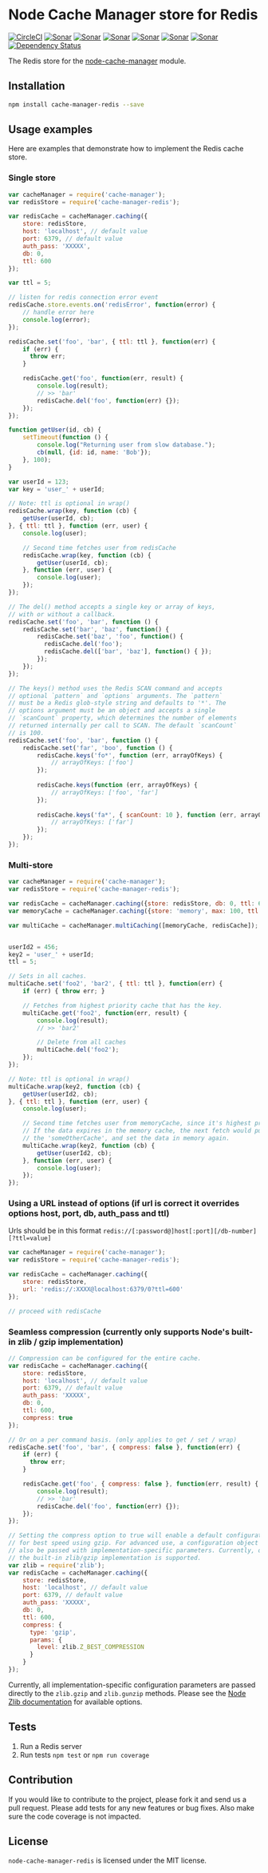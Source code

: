 Node Cache Manager store for Redis
==================================

[![CircleCI](https://circleci.com/gh/dial-once/node-cache-manager-redis.svg?style=shield)](https://circleci.com/gh/dial-once/node-cache-manager-redis)
[![Sonar](http://proxy.dialonce.net/sonar/api/badges/gate?key=node-cache-manager-redis)](http://sonar.dialonce.net/dashboard?id=node-cache-manager-redis)
[![Sonar](http://proxy.dialonce.net/sonar/api/badges/measure?key=node-cache-manager-redis&metric=ncloc)](http://sonar.dialonce.net/dashboard?id=node-cache-manager-redis)
[![Sonar](http://proxy.dialonce.net/sonar/api/badges/measure?key=node-cache-manager-redis&metric=coverage)](http://sonar.dialonce.net/dashboard?id=node-cache-manager-redis)
[![Sonar](http://proxy.dialonce.net/sonar/api/badges/measure?key=node-cache-manager-redis&metric=code_smells)](http://proxy.dialonce.net/sonar/api/badges/measure?key=node-cache-manager-redis&metric=coverage)
[![Sonar](http://proxy.dialonce.net/sonar/api/badges/measure?key=node-cache-manager-redis&metric=bugs)](http://sonar.dialonce.net/dashboard?id=node-cache-manager-redis)
[![Sonar](http://proxy.dialonce.net/sonar/api/badges/measure?key=node-cache-manager-redis&metric=sqale_debt_ratio)](http://sonar.dialonce.net/dashboard?id=node-cache-manager-redis)
[![Dependency Status](https://david-dm.org/dial-once/node-cache-manager-redis.svg)](https://david-dm.org/dial-once/node-cache-manager-redis)

The Redis store for the [node-cache-manager](https://github.com/BryanDonovan/node-cache-manager) module.

Installation
------------

```sh
npm install cache-manager-redis --save
```

Usage examples
--------------

Here are examples that demonstrate how to implement the Redis cache store.

### Single store

```js
var cacheManager = require('cache-manager');
var redisStore = require('cache-manager-redis');

var redisCache = cacheManager.caching({
	store: redisStore,
	host: 'localhost', // default value
	port: 6379, // default value
	auth_pass: 'XXXXX',
	db: 0,
	ttl: 600
});

var ttl = 5;

// listen for redis connection error event
redisCache.store.events.on('redisError', function(error) {
	// handle error here
	console.log(error);
});

redisCache.set('foo', 'bar', { ttl: ttl }, function(err) {
    if (err) {
      throw err;
    }

    redisCache.get('foo', function(err, result) {
        console.log(result);
        // >> 'bar'
        redisCache.del('foo', function(err) {});
    });
});

function getUser(id, cb) {
    setTimeout(function () {
        console.log("Returning user from slow database.");
        cb(null, {id: id, name: 'Bob'});
    }, 100);
}

var userId = 123;
var key = 'user_' + userId;

// Note: ttl is optional in wrap()
redisCache.wrap(key, function (cb) {
    getUser(userId, cb);
}, { ttl: ttl }, function (err, user) {
    console.log(user);

    // Second time fetches user from redisCache
    redisCache.wrap(key, function (cb) {
        getUser(userId, cb);
    }, function (err, user) {
        console.log(user);
    });
});

// The del() method accepts a single key or array of keys,
// with or without a callback.
redisCache.set('foo', 'bar', function () {
    redisCache.set('bar', 'baz', function() {
        redisCache.set('baz', 'foo', function() {
          redisCache.del('foo');
          redisCache.del(['bar', 'baz'], function() { });
        });
    });
});

// The keys() method uses the Redis SCAN command and accepts
// optional `pattern` and `options` arguments. The `pattern`
// must be a Redis glob-style string and defaults to '*'. The
// options argument must be an object and accepts a single
// `scanCount` property, which determines the number of elements
// returned internally per call to SCAN. The default `scanCount`
// is 100.
redisCache.set('foo', 'bar', function () {
    redisCache.set('far', 'boo', function () {
        redisCache.keys('fo*', function (err, arrayOfKeys) {
            // arrayOfKeys: ['foo']
        });
        
        redisCache.keys(function (err, arrayOfKeys) {
            // arrayOfKeys: ['foo', 'far']
        });
        
        redisCache.keys('fa*', { scanCount: 10 }, function (err, arrayOfKeys) {
            // arrayOfKeys: ['far']
        });
    });
});

```

### Multi-store

```js
var cacheManager = require('cache-manager');
var redisStore = require('cache-manager-redis');

var redisCache = cacheManager.caching({store: redisStore, db: 0, ttl: 600});
var memoryCache = cacheManager.caching({store: 'memory', max: 100, ttl: 60});

var multiCache = cacheManager.multiCaching([memoryCache, redisCache]);


userId2 = 456;
key2 = 'user_' + userId;
ttl = 5;

// Sets in all caches.
multiCache.set('foo2', 'bar2', { ttl: ttl }, function(err) {
    if (err) { throw err; }

    // Fetches from highest priority cache that has the key.
    multiCache.get('foo2', function(err, result) {
        console.log(result);
        // >> 'bar2'

        // Delete from all caches
        multiCache.del('foo2');
    });
});

// Note: ttl is optional in wrap()
multiCache.wrap(key2, function (cb) {
    getUser(userId2, cb);
}, { ttl: ttl }, function (err, user) {
    console.log(user);

    // Second time fetches user from memoryCache, since it's highest priority.
    // If the data expires in the memory cache, the next fetch would pull it from
    // the 'someOtherCache', and set the data in memory again.
    multiCache.wrap(key2, function (cb) {
        getUser(userId2, cb);
    }, function (err, user) {
        console.log(user);
    });
});
```

### Using a URL instead of options (if url is correct it overrides options host, port, db, auth_pass and ttl)
Urls should be in this format `redis://[:password@]host[:port][/db-number][?ttl=value]`
```js
var cacheManager = require('cache-manager');
var redisStore = require('cache-manager-redis');

var redisCache = cacheManager.caching({
	store: redisStore,
	url: 'redis://:XXXX@localhost:6379/0?ttl=600'
});

// proceed with redisCache
```

### Seamless compression (currently only supports Node's built-in zlib / gzip implementation)

```js
// Compression can be configured for the entire cache.
var redisCache = cacheManager.caching({
	store: redisStore,
	host: 'localhost', // default value
	port: 6379, // default value
	auth_pass: 'XXXXX',
	db: 0,
	ttl: 600,
	compress: true
});

// Or on a per command basis. (only applies to get / set / wrap)
redisCache.set('foo', 'bar', { compress: false }, function(err) {
    if (err) {
      throw err;
    }

    redisCache.get('foo', { compress: false }, function(err, result) {
        console.log(result);
        // >> 'bar'
        redisCache.del('foo', function(err) {});
    });
});

// Setting the compress option to true will enable a default configuration 
// for best speed using gzip. For advanced use, a configuration object may 
// also be passed with implementation-specific parameters. Currently, only 
// the built-in zlib/gzip implementation is supported.
var zlib = require('zlib');
var redisCache = cacheManager.caching({
	store: redisStore,
	host: 'localhost', // default value
	port: 6379, // default value
	auth_pass: 'XXXXX',
	db: 0,
	ttl: 600,
	compress: {
	  type: 'gzip',
	  params: {
	    level: zlib.Z_BEST_COMPRESSION
	  } 
	}
});
```
Currently, all implementation-specific configuration parameters are passed directly to the `zlib.gzip` and `zlib.gunzip` methods. Please see the [Node Zlib documentation](https://nodejs.org/dist/latest-v6.x/docs/api/zlib.html#zlib_class_options) for available options.

Tests
-----

1. Run a Redis server
2. Run tests `npm test` or `npm run coverage`


Contribution
------------

If you would like to contribute to the project, please fork it and send us a pull request. Please add tests for any new features or bug fixes. Also make sure the code coverage is not impacted.


License
-------

`node-cache-manager-redis` is licensed under the MIT license.
